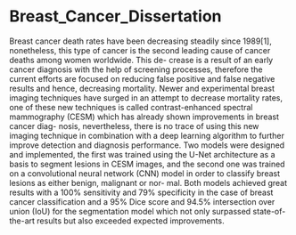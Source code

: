 # Breast_Cancer_Dissertation
Breast cancer death rates have been decreasing steadily since 1989[1], nonetheless, this type
of cancer is the second leading cause of cancer deaths among women worldwide. This de-
crease is a result of an early cancer diagnosis with the help of screening processes, therefore
the current efforts are focused on reducing false positive and false negative results and hence,
decreasing mortality. Newer and experimental breast imaging techniques have surged in an
attempt to decrease mortality rates, one of these new techniques is called contrast-enhanced
spectral mammography (CESM) which has already shown improvements in breast cancer diag-
nosis, nevertheless, there is no trace of using this new imaging technique in combination with a
deep learning algorithm to further improve detection and diagnosis performance. Two models
were designed and implemented, the first was trained using the U-Net architecture as a basis
to segment lesions in CESM images, and the second one was trained on a convolutional neural
network (CNN) model in order to classify breast lesions as either benign, malignant or nor-
mal. Both models achieved great results with a 100% sensitivity and 79% specificity in the case
of breast cancer classification and a 95% Dice score and 94.5% intersection over union (IoU)
for the segmentation model which not only surpassed state-of-the-art results but also exceeded
expected improvements.

